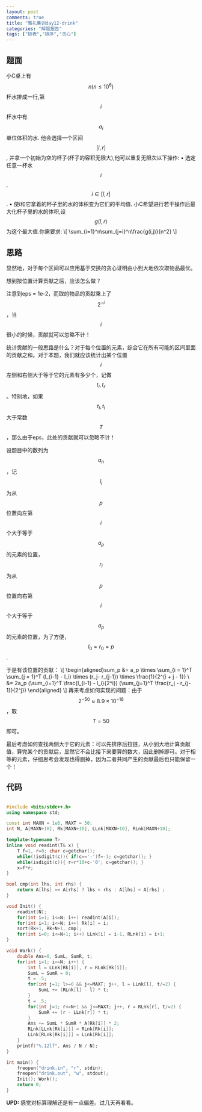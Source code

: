 ```yaml
---
layout: post
comments: true
title: "雅礼集训day12-drink"
categories: "解题报告"
tags: ["链表","排序","贪心"]
---
```


## 题面

小C桌上有$$n(n \leq 10^6)$$杯水排成一行,第$$i$$杯水中有$$a_i$$单位体积的水. 他会选择一个区间$$[l, r]$$,
并拿一个初始为空的杯子(杯子的容积无限大),他可以重复无限次以下操作:
• 选定任意一杯水$$i$$, $$i \in [l, r]$$.
• 使i和它拿着的杯子里的水的体积变为它们的平均值.
小C希望进行若干操作后最大化杯子里的水的体积,设$$g(l, r)$$为这个最大值.你需要求:
\\[
\sum_{i=1}^n\sum_{j=i}^n\frac{g(i,j)}{n^2}
\\]

<!--more-->


## 思路

显然地，对于每个区间可以应用基于交换的贪心证明由小到大地依次取物品最优。

想到按位置计算贡献之后，应该怎么做？

注意到eps = 1e-2，而取的物品的贡献乘上了 $$2^{-i}$$  ，当$$i$$很小的时候，贡献就可以忽略不计！

统计贡献的一般思路是什么？对于每个位置的元素，综合它在所有可能的区间里面的贡献之和。对于本题，我们就应该统计出某个位置$$i$$左侧和右侧大于等于它的元素有多少个，记做$$t_l,t_r$$。特别地，如果$$t_l,t_l$$大于常数$$T$$，那么由于eps，此处的贡献就可以忽略不计！

设题目中的数列为$${a_n}$$，记$$l_i$$为从$$p$$位置向左第$$i$$个大于等于$$a_p$$的元素的位置，$$r_i$$为从$$p$$位置向右第$$i$$个大于等于$$a_p$$的元素的位置，为了方便，$$l_0 = r_0 = p$$ .

于是有该位置的贡献：
\\[
\begin{aligned}sum_p &= a_p \times \sum_{i = 1}^T \sum_{j = 1}^T (l_{i-1} - l_i) \times (r_j- r_{j-1}) \times \frac{1}{2^{i + j - 1}} \\
			             &= 2a_p (\sum_{i=1}^T \frac{l_{i-1} - l_i}{2^i}) (\sum_{j=1}^T \frac{r_j - r_{j-1}}{2^j})
\end{aligned}
\\]
再来考虑如何实现的问题：由于$$2^{-50} \approx 8.9 \times 10^{-16}$$，取$$T=50$$即可。

最后考虑如何查找两侧大于它的元素：可以先排序后拉链，从小到大地计算贡献值，算完某个的贡献后，显然它不会比接下来要算的数大，因此删掉即可。对于相等的元素，仔细思考会发现也得删掉，因为二者共同产生的贡献最后也只能保留一个！

## 代码

```cpp

#include <bits/stdc++.h>
using namespace std;

const int MAXN = 1e6, MAXT = 50;
int N, A[MAXN+10], Rk[MAXN+10], LLnk[MAXN+10], RLnk[MAXN+10];

template<typename T>
inline void readint(T& x) {
	T f=1, r=0; char c=getchar();
	while(!isdigit(c)){ if(c=='-')f=-1; c=getchar(); }
	while(isdigit(c)){ r=r*10+c-'0'; c=getchar(); }
	x=f*r;
}

bool cmp(int lhs, int rhs) {
	return A[lhs] == A[rhs] ? lhs < rhs : A[lhs] < A[rhs] ;
}

void Init() {
	readint(N);
	for(int i=1; i<=N; i++) readint(A[i]);
	for(int i=1; i<=N; i++) Rk[i] = i;
	sort(Rk+1, Rk+N+1, cmp);
	for(int i=0; i<=N+1; i++) LLnk[i] = i-1, RLnk[i] = i+1;
}

void Work() {
	double Ans=0, SumL, SumR, t;
	for(int i=1; i<=N; i++) {
		int l = LLnk[Rk[i]], r = RLnk[Rk[i]];
		SumL = SumR = 0; 
		t = .5;
		for(int j=1; l>=0 && j<=MAXT; j++, l = LLnk[l], t/=2) {
			SumL += (RLnk[l] - l) * t;
		}
		t = .5;
		for(int j=1; r<=N+1 && j<=MAXT; j++, r = RLnk[r], t/=2) {
			SumR += (r - LLnk[r]) * t;
		}
		Ans += SumL * SumR * A[Rk[i]] * 2;
		RLnk[LLnk[Rk[i]]] = RLnk[Rk[i]];
		LLnk[RLnk[Rk[i]]] = LLnk[Rk[i]];
	}
	printf("%.12lf", Ans / N / N);
}

int main() {
	freopen("drink.in", "r", stdin);
	freopen("drink.out", "w", stdout);
	Init(); Work();
	return 0;
}
```



**UPD:** 感觉对标算理解还是有一点偏差。过几天再看看。

